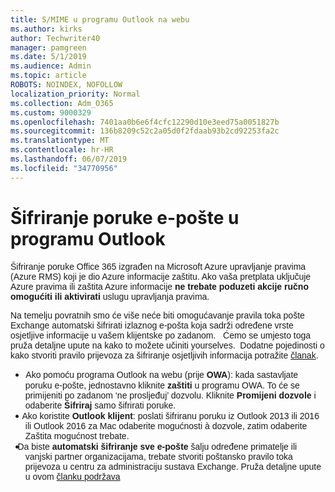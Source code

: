```yaml
---
title: S/MIME u programu Outlook na webu
ms.author: kirks
author: Techwriter40
manager: pamgreen
ms.date: 5/1/2019
ms.audience: Admin
ms.topic: article
ROBOTS: NOINDEX, NOFOLLOW
localization_priority: Normal
ms.collection: Adm_O365
ms.custom: 9000329
ms.openlocfilehash: 7401aa0b6e6f4cfc12290d10e3eed75a0051827b
ms.sourcegitcommit: 136b8209c52c2a05d0f2fdaab93b2cd92253fa2c
ms.translationtype: MT
ms.contentlocale: hr-HR
ms.lasthandoff: 06/07/2019
ms.locfileid: "34770956"
---
```

# <a name="encrypt-email-messages-in-outlook"></a>Šifriranje poruke e-pošte u programu Outlook

<p><span style="font-size: 10.5pt; font-family: 'Verdana',sans-serif;">Šifriranje poruke Office 365 izgrađen na Microsoft Azure upravljanje pravima (Azure RMS) koji je dio Azure informacije zaštitu. Ako vaša pretplata uključuje Azure pravima ili zaštita Azure informacije <strong style="mso-bidi-font-weight: normal;">ne trebate poduzeti akcije ručno omogućiti ili aktivirati</strong> uslugu upravljanja pravima.</span></p> <p><span style="font-size: 10.5pt; font-family: 'Verdana',sans-serif;">Na temelju povratnih smo će više neće biti omogućavanje pravila toka pošte Exchange automatski šifrirati izlaznog e-pošta koja sadrži određene vrste osjetljive informacije u vašem klijentske po zadanom. &nbsp; Ćemo se umjesto toga pruža detaljne upute na kako to možete učiniti yourselves. &nbsp;Dodatne pojedinosti o kako stvoriti pravilo prijevoza za šifriranje osjetljivih informacija potražite <a href="https://aka.ms/OmeEtr">članak</a>.</span><u></u><span style="text-decoration: line-through;"></span></p> <ul> <li style="text-indent: -.25in; mso-list: l0 level1 lfo1;"><span style="font-size: 10.5pt; font-family: Symbol; mso-fareast-font-family: Symbol; mso-bidi-font-family: Symbol;"><span style="mso-list: Ignore;">&nbsp;&nbsp; &nbsp; &nbsp; </span> </span> <span style="font-size: 10.5pt; font-family: 'Verdana',sans-serif;">Ako pomoću programa Outlook na webu (prije <strong style="mso-bidi-font-weight: normal;">OWA</strong>): kada sastavljate poruku e-pošte, jednostavno kliknite <strong>zaštiti</strong> u programu OWA. To će se primijeniti po zadanom &lsquo;ne prosljeđuj&rsquo; dozvolu. Kliknite <strong>Promijeni dozvole</strong> i odaberite <strong>Šifriraj</strong> samo šifrirati poruke.</span></li> <li style="text-indent: -.25in; mso-list: l0 level1 lfo1;"><span style="font-size: 10.5pt; font-family: 'Verdana',sans-serif;">&nbsp;&nbsp; &nbsp; Ako koristite <strong style="mso-bidi-font-weight: normal;">Outlook klijent</strong>: poslati šifriranu poruku iz Outlook 2013 ili 2016 ili Outlook 2016 za Mac odaberite mogućnosti &agrave; dozvole, zatim odaberite Zaštita mogućnost trebate.</span></li> <li style="text-indent: -.25in; mso-list: l0 level1 lfo1;"><span style="font-size: 10.5pt; font-family: 'Verdana',sans-serif;">&nbsp;&nbsp; Da biste <strong style="mso-bidi-font-weight: normal;">automatski šifriranje sve e-pošte</strong> šalju određene primatelje ili vanjski partner organizacijama, trebate stvoriti poštansko pravilo toka prijevoza u centru za administraciju sustava Exchange. Pruža detaljne upute u ovom <span style="color: black;"><a href="https://docs.microsoft.com/office365/securitycompliance/define-mail-flow-rules-to-encrypt-email#create-a-mail-flow-rule-to-encrypt-email-messages-with-the-new-ome-capabilities">članku podržava</a></span></span></li> </ul>

